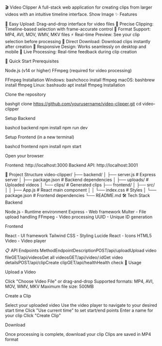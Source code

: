 🎬 Video Clipper
A full-stack web application for creating clips from larger videos with an intuitive timeline interface.
Show Image
✨ Features

📁 Easy Upload: Drag-and-drop interface for video files
🎯 Precise Clipping: Timeline-based selection with frame-accurate control
🎥 Format Support: MP4, AVI, MOV, WMV, MKV files
⚡ Real-time Preview: See your clip selection before processing
💾 Direct Download: Download clips instantly after creation
📱 Responsive Design: Works seamlessly on desktop and mobile
🔄 Live Processing: Real-time feedback during clip creation

🚀 Quick Start
Prerequisites

Node.js (v14 or higher)
FFmpeg (required for video processing)

FFmpeg Installation
Windows:
bashchoco install ffmpeg
macOS:
bashbrew install ffmpeg
Linux:
bashsudo apt install ffmpeg
Installation

Clone the repository

bashgit clone https://github.com/yourusername/video-clipper.git
cd video-clipper

Setup Backend

bashcd backend
npm install
npm run dev

Setup Frontend (in a new terminal)

bashcd frontend
npm install
npm start

Open your browser


Frontend: http://localhost:3000
Backend API: http://localhost:3001

📁 Project Structure
video-clipper/
├── backend/
│   ├── server.js          # Express server
│   ├── package.json       # Backend dependencies
│   ├── uploads/           # Uploaded videos
│   └── clips/            # Generated clips
├── frontend/
│   ├── src/
│   │   ├── App.js        # React main component
│   │   └── index.css     # Styles
│   └── package.json      # Frontend dependencies
└── README.md
🛠️ Tech Stack
Backend

Node.js - Runtime environment
Express - Web framework
Multer - File upload handling
FFmpeg - Video processing
UUID - Unique ID generation

Frontend

React - UI framework
Tailwind CSS - Styling
Lucide React - Icons
HTML5 Video - Video player

📋 API Endpoints
MethodEndpointDescriptionPOST/api/uploadUpload video fileGET/api/videosGet all videosGET/api/video/:idGet video detailsPOST/api/clipCreate clipGET/api/healthHealth check
🎯 Usage

Upload a Video

Click "Choose Video File" or drag-and-drop
Supported formats: MP4, AVI, MOV, WMV, MKV
Maximum file size: 500MB


Create a Clip

Select your uploaded video
Use the video player to navigate to your desired start time
Click "Use current time" to set start/end points
Enter a name for your clip
Click "Create Clip"


Download

Once processing is complete, download your clip
Clips are saved in MP4 format
